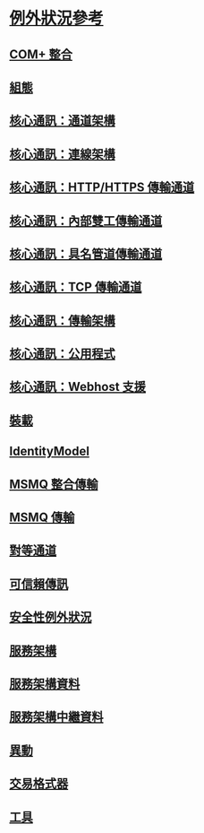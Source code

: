 # [例外狀況參考](index.md)
## [COM+ 整合](com-integration.md)
## [組態](configuration.md)
## [核心通訊：通道架構](core-communications-channel-framework.md)
## [核心通訊：連線架構](core-communications-connection-framework.md)
## [核心通訊：HTTP/HTTPS 傳輸通道](core-communications-http-https-transport-channels.md)
## [核心通訊：內部雙工傳輸通道](core-communications-internal-duplex-transport-channels.md)
## [核心通訊：具名管道傳輸通道](core-communications-named-pipe-transport-channels.md)
## [核心通訊：TCP 傳輸通道](core-communications-tcp-transport-channels.md)
## [核心通訊：傳輸架構](core-communications-transport-framework.md)
## [核心通訊：公用程式](core-communications-utilities.md)
## [核心通訊：Webhost 支援](core-communications-webhost-support.md)
## [裝載](hosting-exceptions.md)
## [IdentityModel](identitymodel-exceptions.md)
## [MSMQ 整合傳輸](msmq-integration-transport.md)
## [MSMQ 傳輸](msmq-transport.md)
## [對等通道](peer-channel.md)
## [可信賴傳訊](reliable-messaging.md)
## [安全性例外狀況](security-exceptions.md)
## [服務架構](service-framework.md)
## [服務架構資料](service-framework-data.md)
## [服務架構中繼資料](service-framework-metadata.md)
## [異動](transaction-exceptions.md)
## [交易格式器](transaction-formatter.md)
## [工具](tools.md)
